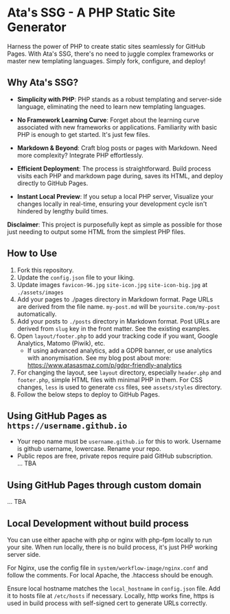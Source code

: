 # Ata's SSG - A PHP Static Site Generator

Harness the power of PHP to create static sites seamlessly for GitHub Pages. With Ata's SSG, there's no need to juggle complex frameworks or master new templating languages. Simply fork, configure, and deploy!

## Why Ata's SSG?

* **Simplicity with PHP**: PHP stands as a robust templating and server-side language, eliminating the need to learn new templating languages.

* **No Framework Learning Curve**: Forget about the learning curve associated with new frameworks or 
  applications. Familiarity with basic PHP is enough to get started. It's just few files.

* **Markdown & Beyond**: Craft blog posts or pages with Markdown. Need more complexity? Integrate PHP effortlessly.

* **Efficient Deployment**: The process is straightforward. Build process visits each PHP and markdown page during, 
  saves its HTML, and deploy directly to GitHub Pages.

* **Instant Local Preview**: If you setup a local PHP server, Visualize your changes locally in real-time, ensuring 
  your 
  development cycle isn't 
  hindered by lengthy build times.

**Disclaimer**: This project is purposefully kept as simple as possible for those just needing to output some HTML 
from the simplest PHP files.

## How to Use

1. Fork this repository.
2. Update the `config.json` file to your liking.
3. Update images `favicon-96.jpg` `site-icon.jpg` `site-icon-big.jpg` at `./assets/images`
4. Add your pages to ./pages directory in Markdown format. Page URLs are derived from the file name. `my-post.md`
   will be
   `yoursite.com/my-post` automatically.
5. Add your posts to `./posts` directory in Markdown format. Post URLs are derived from `slug` key in the front matter.
   See
   the existing examples.
6. Open `layout/footer.php` to add your tracking code if you want, Google Analytics, Matomo (Piwik), etc.
    * If using advanced analytics, add a GDPR banner, or use analytics with anonymisation. See my blog post about
      more: https://www.atasasmaz.com/p/gdpr-friendly-analytics
7. For changing the layout, see `layout` directory, especially `header.php` and `footer.php`, simple HTML files with 
  minimal PHP in them. For CSS changes, `less` is used to generate `css` files, see `assets/styles` directory.
8. Follow the below steps to deploy to GitHub Pages.

## Using GitHub Pages as `https://username.github.io` 

* Your repo name must be `username.github.io` for this to work. Username is github username, lowercase. Rename your 
  repo.
* Public repos are free, private repos require paid GitHub subscription.  
...
TBA

## Using GitHub Pages through custom domain
...
TBA

## Local Development without build process
You can use either apache with php or nginx with php-fpm locally to run your site. When run locally, there is no 
build process, it's just PHP working server side.

For Nginx, use the config file in `system/workflow-image/nginx.conf` and follow the comments.
For local Apache, the .htaccess should be enough.

Ensure local hostname matches the `local_hostname` in `config.json` file. Add it to hosts file at `/etc/hosts` if 
necessary. 
Locally, http works fine, https is used in build process with self-signed cert to generate URLs correctly.
